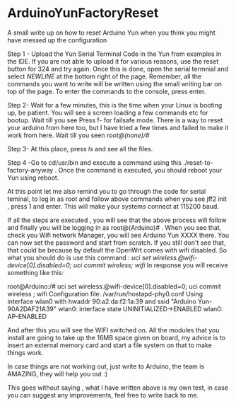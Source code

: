 # ArduinoYunFactoryReset
A small write up on how to reset Arduino Yun when you think you might have messed up the configuration

Step 1 - Upload the Yun Serial Terminal Code in the Yun from examples in the IDE. If you are not able to upload it for various reasons, use the reset button for 324 and try again. Once this is done, open the serial termnial and select *NEWLINE* at the bottom right of the page. Remember, all the commands you want to write will be written using the small writing bar on top of the page. To enter the commands to the console, press enter.

Step 2- Wait for a few minutes, this is the time when your Linux is booting up, be patient. You will see a screen loading a few commands etc for bootup. Wait till you see Press f- for failsafe mode. There is a way to reset your arduino from here too, but I have tried a few times and failed to make it work from here. Wait till you seen *root@(none)/#*

Step 3- At this place, press *ls* and see all the files. 

Step 4 -Go to cd/usr/bin and execute a command using this ./reset-to-factory-anyway . Once the command is executed, you should reboot your Yun using reboot. 

At this point let me also remind you to go through the code for serial teminal, to log in as root and follow above commands when you see jff2 init , press 1 and enter. This will make your systems connect at 115200 baud.

If all the steps are executed , you will see that the above process will follow and finally you will be logging in as root@(Arduino)# . 
When you see that, check you Wifi network Manager, you will see Arduino Yun XXXX there. You can now set the password and start from scratch.
If you still don't see that, that could be because by default the OpenWrt comes with wifi disabled. So what you should do is use this command : 
*uci set wireless.@wifi-device[0].disabled=0; uci commit wireless; wifi*
In response you will receive something like this:


root@Arduino:/# uci set wireless.@wifi-device[0].disabled=0; uci commit wireless
; wifi
Configuration file: /var/run/hostapd-phy0.conf
Using interface wlan0 with hwaddr 90:a2:da:f2:1a:39 and ssid "Arduino Yun-90A2DAF21A39"
wlan0: interface state UNINITIALIZED->ENABLED
wlan0: AP-ENABLED 



And after this you will see the WIFI switched on.
All the modules that you install are going to take up the 16MB space given on board, my advice is to insert an external memory card and start a file system on that to make things work.

In case things are not working out, just write to Arduino, the team is AMAZING, they will help you out :) 

This goes without saying , what I have written above is my own test, in case you can suggest any improvements, feel free to write back to me.
